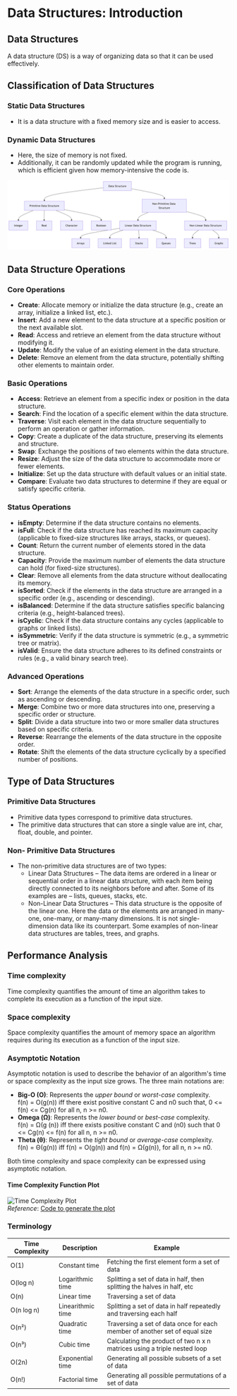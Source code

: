 # Data Structures: Introduction

## Data Structures
A data structure (DS) is a way of organizing data so that it can be used effectively.

## Classification of Data Structures
### Static Data Structures
- It is a data structure with a fixed memory size and is easier to access.
### Dynamic Data Structures
- Here, the size of memory is not fixed.
- Additionally, it can be randomly updated while the program is running, which is efficient given how memory-intensive the code is.

![Data Structure Classification](./images/Classification.png)

## Data Structure Operations
### Core Operations
- **Create**: Allocate memory or initialize the data structure (e.g., create an array, initialize a linked list, etc.).
- **Insert**: Add a new element to the data structure at a specific position or the next available slot.
- **Read**: Access and retrieve an element from the data structure without modifying it.
- **Update**: Modify the value of an existing element in the data structure.
- **Delete**: Remove an element from the data structure, potentially shifting other elements to maintain order.

### Basic Operations
- **Access**: Retrieve an element from a specific index or position in the data structure.
- **Search**: Find the location of a specific element within the data structure.
- **Traverse**: Visit each element in the data structure sequentially to perform an operation or gather information.
- **Copy**: Create a duplicate of the data structure, preserving its elements and structure.
- **Swap**: Exchange the positions of two elements within the data structure.
- **Resize**: Adjust the size of the data structure to accommodate more or fewer elements.
- **Initialize**: Set up the data structure with default values or an initial state.
- **Compare**: Evaluate two data structures to determine if they are equal or satisfy specific criteria.

### Status Operations
- **isEmpty**: Determine if the data structure contains no elements.
- **isFull**: Check if the data structure has reached its maximum capacity (applicable to fixed-size structures like arrays, stacks, or queues).
- **Count**: Return the current number of elements stored in the data structure.
- **Capacity**: Provide the maximum number of elements the data structure can hold (for fixed-size structures).
- **Clear**: Remove all elements from the data structure without deallocating its memory.
- **isSorted**: Check if the elements in the data structure are arranged in a specific order (e.g., ascending or descending).
- **isBalanced**: Determine if the data structure satisfies specific balancing criteria (e.g., height-balanced trees).
- **isCyclic**: Check if the data structure contains any cycles (applicable to graphs or linked lists).
- **isSymmetric**: Verify if the data structure is symmetric (e.g., a symmetric tree or matrix).
- **isValid**: Ensure the data structure adheres to its defined constraints or rules (e.g., a valid binary search tree).

### Advanced Operations
- **Sort**: Arrange the elements of the data structure in a specific order, such as ascending or descending.
- **Merge**: Combine two or more data structures into one, preserving a specific order or structure.
- **Split**: Divide a data structure into two or more smaller data structures based on specific criteria.
- **Reverse**: Rearrange the elements of the data structure in the opposite order.
- **Rotate**: Shift the elements of the data structure cyclically by a specified number of positions.

## Type of Data Structures
### Primitive Data Structures
- Primitive data types correspond to primitive data structures. 
- The primitive data structures that can store a single value are int, char, float, double, and pointer.

### Non- Primitive Data Structures
- The non-primitive data structures are of two types:
    - Linear Data Structures – The data items are ordered in a linear or sequential order in a linear data structure, with each item being directly connected to its neighbors before and after. Some of its examples are – lists, queues, stacks, etc. 
    - Non-Linear Data Structures – This data structure is the opposite of the linear one. Here the data or the elements are arranged in many-one, one-many, or many-many dimensions. It is not single-dimension data like its counterpart. Some examples of non-linear data structures are tables, trees, and graphs.

## Performance Analysis
### Time complexity
Time complexity quantifies the amount of time an algorithm takes to complete its execution as a function of the input size.
### Space complexity
Space complexity quantifies the amount of memory space an algorithm requires during its execution as a function of the input size.

### Asymptotic Notation

Asymptotic notation is used to describe the behavior of an algorithm's time or space complexity as the input size grows. The three main notations are:

- **Big-O (O)**: Represents the *upper bound* or *worst-case* complexity.  
f(n) = O(g(n)) iff there exist positive constant C and n0 such that, 0 <= f(n) <= Cg(n) for all n, n >= n0. 
- **Omega (Ω)**: Represents the *lower bound* or *best-case* complexity.  
f(n) = Ω(g (n)) iff there exists positive constant C and (n0) such that  0 <= Cg(n) <= f(n) for all n, n >= n0.
- **Theta (θ)**: Represents the *tight bound* or *average-case* complexity.  
f(n) = Θ(g(n)) iff f(n) = O(g(n)) and f(n) = Ω(g(n)), for all n, n >= n0. 

Both time complexity and space complexity can be expressed using asymptotic notation.

#### Time Complexity Function Plot
![Time Complexity Plot](image.png)  
*Reference*: [Code to generate the plot](../Utility/timecomplexity.py)

### Terminology
| Time Complexity | Description       | Example                                                                    |
|-----------------|-------------------|----------------------------------------------------------------------------|
| O(1)            | Constant time     | Fetching the first element form a set of data                              |
| O(log n)        | Logarithmic time  | Splitting a set of data in half, then splitting the halves in half, etc    |
| O(n)            | Linear time       | Traversing a set of data                                                   |
| O(n log n)      | Linearithmic time | Splitting a set of data in half repeatedly and traversing each half        |
| O(n²)           | Quadratic time    | Traversing a set of data once for each member of another set of equal size |
| O(n³)           | Cubic time        | Calculating the product of two n x n matrices using a triple nested loop      |
| O(2n)           | Exponential time  | Generating all possible subsets of a set of data                           |
| O(n!)           | Factorial time    | Generating all possible permutations of a set of data                      |
